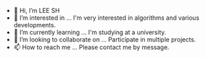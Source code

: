 - 👋 Hi, I’m LEE SH
- 👀 I’m interested in ... I'm very interested in algorithms and various developments.
- 🌱 I’m currently learning ... I'm studying at a university.
- 💞️ I’m looking to collaborate on ... Participate in multiple projects.
- 📫 How to reach me ... Please contact me by message.

<!---
gkakcl74/gkakcl74 is a ✨ special ✨ repository because its `README.md` (this file) appears on your GitHub profile.
You can click the Preview link to take a look at your changes.
--->
